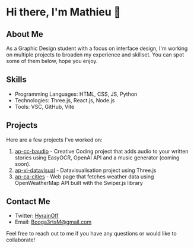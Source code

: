 # Hi there, I'm Mathieu 👋

## About Me
As a Graphic Design student with a focus on interface design, I'm working on multiple projects to broaden my experience and skillset. You can spot some of them below, hope you enjoy.

## Skills
- Programming Languages: HTML, CSS, JS, Python
- Technologies: Three.js, React.js, Node.js
- Tools: VSC, GitHub, Vite

## Projects
Here are a few projects I've worked on:
1. [ap-cc-baudio](https://github.com/matbog23/ap-cc-baudio-v2) -  Creative Coding project that adds audio to your written stories using EasyOCR, OpenAI API and a music generator (coming soon).
2. [ap-vi-datavisual](https://github.com/matbog23/ap-vi-datavisual) - Datavisualisation project using Three.js
3. [ap-ca-cities](https://github.com/matbog23/ap-ca-cities) - Web page that fetches weather data using OpenWeatherMap API built with the Swiper.js library

## Contact Me
- Twitter: [HyrainOff](https://twitter.com/HyrainOff)
- Email: Booga3rtsM@gmail.com

Feel free to reach out to me if you have any questions or would like to collaborate!
